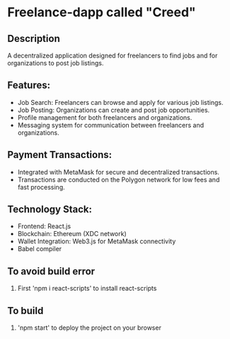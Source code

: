 # Freelance-dapp called "Creed"

## Description

A decentralized application designed for freelancers to find jobs and for organizations to post job listings.

## Features:
- Job Search: Freelancers can browse and apply for various job listings.
- Job Posting: Organizations can create and post job opportunities.
- Profile management for both freelancers and organizations.
- Messaging system for communication between freelancers and organizations.

## Payment Transactions:
- Integrated with MetaMask for secure and decentralized transactions.
- Transactions are conducted on the Polygon network for low fees and fast processing.

## Technology Stack:
- Frontend: React.js
- Blockchain: Ethereum (XDC network)
- Wallet Integration: Web3.js for MetaMask connectivity
- Babel compiler

## To avoid build error 
1. First 'npm i react-scripts' to install react-scripts
   
## To build
1. 'npm start' to deploy the project on your browser

